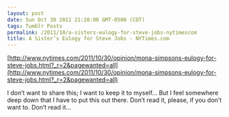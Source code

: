 ```yaml
---
layout: post
date: Sun Oct 30 2011 21:28:08 GMT-0500 (CDT)
tags: Tumblr Posts
permalink: /2011/10/a-sisters-eulogy-for-steve-jobs-nytimescom
title: A Sister’s Eulogy for Steve Jobs - NYTimes.com
---
```


[http://www.nytimes.com/2011/10/30/opinion/mona-simpsons-eulogy-for-steve-jobs.html?_r=2&pagewanted=all](http://www.nytimes.com/2011/10/30/opinion/mona-simpsons-eulogy-for-steve-jobs.html?_r=2&pagewanted=all)

I don’t want to share this; I want to keep it to myself… But I feel somewhere deep down that I have to put this out there. Don’t read it, please, if you don’t want to. Don’t read it…
